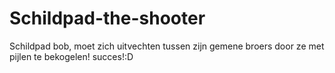 Schildpad-the-shooter
=====================

Schildpad bob, moet zich uitvechten tussen zijn gemene broers door ze met pijlen te bekogelen! succes!:D
